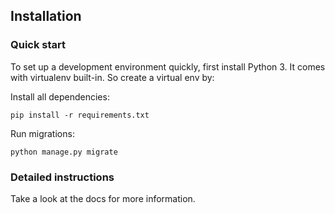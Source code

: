 


## Installation

### Quick start

To set up a development environment quickly, first install Python 3. It
comes with virtualenv built-in. So create a virtual env by:


Install all dependencies:

    pip install -r requirements.txt

Run migrations:

    python manage.py migrate

### Detailed instructions

Take a look at the docs for more information.

[0]: https://www.python.org/
[1]: https://www.djangoproject.com/
